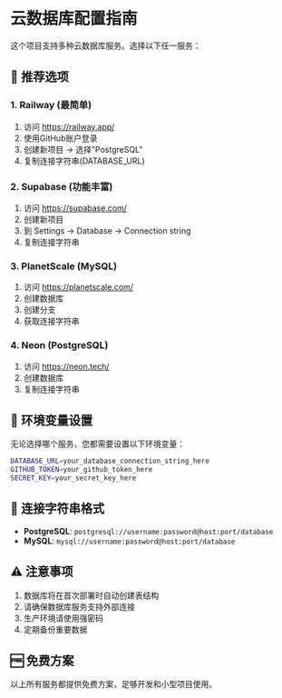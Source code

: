 # 云数据库配置指南

这个项目支持多种云数据库服务。选择以下任一服务：

## 🚀 推荐选项

### 1. Railway (最简单)
1. 访问 https://railway.app/
2. 使用GitHub账户登录
3. 创建新项目 → 选择"PostgreSQL"
4. 复制连接字符串(DATABASE_URL)

### 2. Supabase (功能丰富)
1. 访问 https://supabase.com/
2. 创建新项目
3. 到 Settings → Database → Connection string
4. 复制连接字符串

### 3. PlanetScale (MySQL)
1. 访问 https://planetscale.com/
2. 创建数据库
3. 创建分支
4. 获取连接字符串

### 4. Neon (PostgreSQL)
1. 访问 https://neon.tech/
2. 创建数据库
3. 复制连接字符串

## 📝 环境变量设置

无论选择哪个服务，您都需要设置以下环境变量：

```bash
DATABASE_URL=your_database_connection_string_here
GITHUB_TOKEN=your_github_token_here
SECRET_KEY=your_secret_key_here
```

## 🔧 连接字符串格式

- **PostgreSQL**: `postgresql://username:password@host:port/database`
- **MySQL**: `mysql://username:password@host:port/database`

## ⚠️ 注意事项

1. 数据库将在首次部署时自动创建表结构
2. 请确保数据库服务支持外部连接
3. 生产环境请使用强密码
4. 定期备份重要数据

## 🆓 免费方案

以上所有服务都提供免费方案，足够开发和小型项目使用。